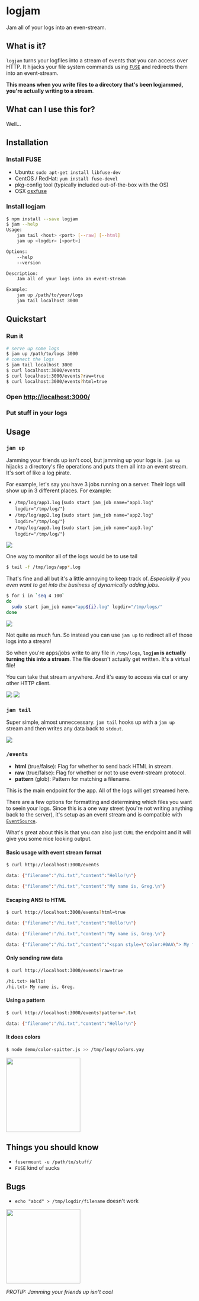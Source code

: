 # logjam
Jam all of your logs into an even-stream.

*<gif goes here>*

## What is it?
`logjam` turns your logfiles into a stream of events that you can access 
over HTTP. It hijacks your file system commands using [`FUSE`](http://fuse.sourceforge.net/)
and redirects them into an event-stream. 

__This means when you write files to a directory that's been logjammed, you're
actually writing to a stream__.

## What can I use this for?
Well...

## Installation
### Install FUSE
- Ubuntu: `sudo apt-get install libfuse-dev`
- CentOS / RedHat: `yum install fuse-devel`
- pkg-config tool (typically included out-of-the-box with the OS)
- OSX [osxfuse](http://osxfuse.github.com/)

### Install logjam
```bash
$ npm install --save logjam
$ jam --help
Usage:
    jam tail <host> <port> [--raw] [--html]
    jam up <logdir> [<port>] 

Options:
    --help
    --version

Description:
    Jam all of your logs into an event-stream

Example:
    jam up /path/to/your/logs
    jam tail localhost 3000 
```

## Quickstart
### Run it
```bash
# serve up some logs
$ jam up /path/to/logs 3000
# connect the logs
$ jam tail localhost 3000
$ curl localhost:3000/events
$ curl localhost:3000/events?raw=true
$ curl localhost:3000/events?html=true
```

### Open [http://localhost:3000/](http://localhost:3000/)
*<picture goes here>*

### Put stuff in your logs
*<picture goes here>*


## Usage
### `jam up`
Jamming your friends up isn't cool, but jamming up your logs is. `jam up` 
hijacks a directory's file operations and puts them all into an event stream.
It's sort of like a log pirate.

For example, let's say you have 3 jobs running on a server. Their logs will
show up in 3 different places. For example:

- `/tmp/log/app1.log` (`sudo start jam_job name="app1.log" logdir="/tmp/log/"`)
- `/tmp/log/app2.log` (`sudo start jam_job name="app2.log" logdir="/tmp/log/"`)
- `/tmp/log/app3.log` (`sudo start jam_job name="app3.log" logdir="/tmp/log/"`)

![](https://raw.githubusercontent.com/yhat/logjam/master/public/images/examples/0.png)

One way to monitor all of the logs would be to use tail

```bash
$ tail -f /tmp/logs/app*.log
```

That's fine and all but it's a little annoying to keep track of. *Especially if 
you even want to get into the business of dynamically adding jobs*.

```bash
$ for i in `seq 4 100`
do
  sudo start jam_job name="app${i}.log" logdir="/tmp/logs/"
done
```

![](https://raw.githubusercontent.com/yhat/logjam/master/public/images/examples/1.png)

Not quite as much fun. So instead you can use `jam up` to redirect all of those
logs into a stream! 

So when you're apps/jobs write to any file in `/tmp/logs`, __`logjam` is 
actually turning this into a stream__. The file doesn't actually get written. 
It's a virtual file!

You can take that stream anywhere. And it's easy to access via curl or any other
 HTTP client.

![](https://raw.githubusercontent.com/yhat/logjam/master/public/images/examples/2.png)
![](https://raw.githubusercontent.com/yhat/logjam/master/public/images/examples/3.png)


### `jam tail`
Super simple, almost unneccessary. `jam tail` hooks up with a `jam up` stream 
and then writes any data back to `stdout`.

![](https://raw.githubusercontent.com/yhat/logjam/master/public/images/examples/4.png)

### `/events`
- __html__ (true/false): Flag for whether to send back HTML in stream.
- __raw__ (true/false): Flag for whether or not to use event-stream protocol.
- __pattern__ (glob): Pattern for matching a filename.

This is the main endpoint for the app. All of the logs will get streamed here. 

There are a few options for formatting and determining which files you want to
seein your logs. Since this is a one way street (you're not writing anything back
to the server), it's setup as an event stream and is compatible with
[`EventSource`](https://developer.mozilla.org/en-US/docs/Web/API/EventSource). 

What's great about this is that you can also just `CURL` the endpoint and it will
give you some nice looking output.


#### Basic usage with event stream format
```bash
$ curl http://localhost:3000/events

data: {"filename":"/hi.txt","content":"Hello!\n"}

data: {"filename":"/hi.txt","content":"My name is, Greg.\n"}
```

#### Escaping ANSI to HTML
```bash
$ curl http://localhost:3000/events?html=true

data: {"filename":"/hi.txt","content":"Hello!\n"}

data: {"filename":"/hi.txt","content":"My name is, Greg.\n"}

data: {"filename":"/hi.txt","content":"<span style=\"color:#0AA\"> My favorite color is BLUE\n</span>"}
```

#### Only sending raw data
```bash
$ curl http://localhost:3000/events?raw=true

/hi.txt> Hello!
/hi.txt> My name is, Greg.
```

#### Using a pattern
```bash
$ curl http://localhost:3000/events?pattern=*.txt

data: {"filename":"/hi.txt","content":"Hello!\n"}
```


#### It does colors
```bash
$ node demo/color-spitter.js >> /tmp/logs/colors.yay
```

<img src="https://raw.githubusercontent.com/yhat/logjam/master/public/images/it-does-colors.png" height="200px">

## Things you should know
- `fusermount -u /path/to/stuff/`
- `FUSE` kind of sucks

## Bugs
- `echo "abcd" > /tmp/logdir/filename` doesn't work

<img src="https://raw.githubusercontent.com/yhat/logjam/master/public/images/mac-basketball.png" height="200px">

*PROTIP: Jamming your friends up isn't cool*
